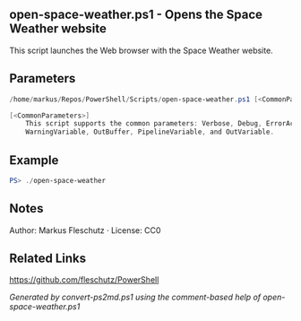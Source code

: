 ## open-space-weather.ps1 - Opens the Space Weather website

This script launches the Web browser with the Space Weather website.

## Parameters
```powershell
/home/markus/Repos/PowerShell/Scripts/open-space-weather.ps1 [<CommonParameters>]

[<CommonParameters>]
    This script supports the common parameters: Verbose, Debug, ErrorAction, ErrorVariable, WarningAction, 
    WarningVariable, OutBuffer, PipelineVariable, and OutVariable.
```

## Example
```powershell
PS> ./open-space-weather

```

## Notes
Author: Markus Fleschutz · License: CC0

## Related Links
https://github.com/fleschutz/PowerShell

*Generated by convert-ps2md.ps1 using the comment-based help of open-space-weather.ps1*
